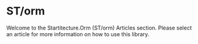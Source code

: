 ST/orm
===

Welcome to the Startitecture.Orm (ST/orm) Articles section. Please select an article for more information on how to use this library.
